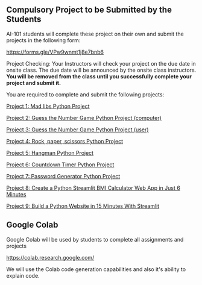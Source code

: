 ## Compulsory Project to be Submitted by the Students

AI-101 students will complete these project on their own and submit the projects in the following form:

https://forms.gle/VPw9wnmt1j8e7bnb6

Project Checking: Your Instructors will check your project on the due date in onsite class. The due date will be announced by the onsite class instructors. **You will be removed from the class until you successfully complete your project and submit it.**

You are required to complete and submit the following projects:

[Project 1: Mad libs Python Project](https://www.freecodecamp.org/news/python-projects-for-beginners/#heading-mad-libs-python-project)

[Project 2: Guess the Number Game Python Project (computer)](https://www.freecodecamp.org/news/python-projects-for-beginners/#heading-guess-the-number-game-python-project-computer)

[Project 3: Guess the Number Game Python Project (user)](https://www.freecodecamp.org/news/python-projects-for-beginners/#heading-guess-the-number-game-python-project-user)

[Project 4: Rock, paper, scissors Python Project](https://www.freecodecamp.org/news/python-projects-for-beginners/#heading-rock-paper-scissors-python-project)

[Project 5: Hangman Python Project](https://www.freecodecamp.org/news/python-projects-for-beginners/#heading-hangman-python-project)

[Project 6: Countdown Timer Python Project](https://www.freecodecamp.org/news/python-projects-for-beginners/#heading-countdown-timer-python-project)

[Project 7: Password Generator Python Project](https://www.freecodecamp.org/news/python-projects-for-beginners/#heading-password-generator-python-project)

[Project 8: Create a Python Streamlit BMI Calculator Web App in Just 6 Minutes](https://www.youtube.com/watch?v=Z4uhilpTe9k&list=PLTsu3dft3CWhBViLMhL0Aqb75rkSz_CL-&index=13)

[Project 9: Build a Python Website in 15 Minutes With Streamlit](https://www.youtube.com/watch?v=2siBrMsqF44)

## Google Colab

Google Colab will be used by students to complete all assignments and projects

https://colab.research.google.com/

We will use the Colab code generation capabilities and also it's ability to explain code.
